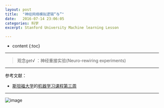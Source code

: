 ```yaml
---
layout: post
title:  "神经网络模拟逻辑“与”"
date:   2016-07-14 23:06:05
categories: 科学
excerpt: Stanford University Machine learning Lesson

---
```


* content
{:toc}

---

> 观念get√ ：神经重接实验(Neuro-rewiring experiments)

---

参考文献：

* [斯坦福大学](https://art.calarts.edu/)的[机器学习课程第三周](https://www.coursera.org/learn/machine-learning/home/week/3)

---

![image](http://o7y3ots7t.bkt.clouddn.com/2016/07/12/Screen%20Shot%202016-07-14%20at%204.20.24%20PM.png)
